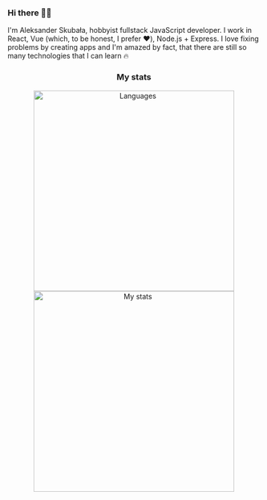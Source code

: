 ### Hi there 👋🤟

I'm Aleksander Skubała, hobbyist fullstack JavaScript developer. I work in React, Vue (which, to be honest, I prefer ❤️), Node.js + Express. I love fixing problems by creating apps and I'm amazed by fact, that there are still so many technologies that I can learn 🔥

<h3 align="center">My stats</h3>

<p align="center">
  <img src="https://github-readme-stats.vercel.app/api/top-langs/?username=AleksanderSkubala&layout=compact&hide=php" width="400" alt="Languages" /><br />
  <img src="https://github-readme-stats.vercel.app/api?username=AleksanderSkubala&count_private=true&show_icons=true" width="400" alt="My stats" />
</p>
